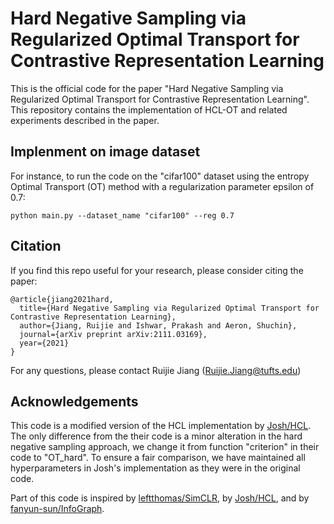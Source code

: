 # Hard Negative Sampling via Regularized Optimal Transport for Contrastive Representation Learning

This is the official code for the paper "Hard Negative Sampling via Regularized Optimal Transport for Contrastive Representation Learning". This repository contains the implementation of HCL-OT and related experiments described in the paper.

## Implenment on image dataset
For instance, to run the code on the "cifar100" dataset using the entropy Optimal Transport (OT) method with a regularization parameter epsilon of 0.7:
```
python main.py --dataset_name "cifar100" --reg 0.7
```

## Citation

If you find this repo useful for your research, please consider citing the paper:

```
@article{jiang2021hard,
  title={Hard Negative Sampling via Regularized Optimal Transport for Contrastive Representation Learning},
  author={Jiang, Ruijie and Ishwar, Prakash and Aeron, Shuchin},
  journal={arXiv preprint arXiv:2111.03169},
  year={2021}
}
```
For any questions, please contact Ruijie Jiang (Ruijie.Jiang@tufts.edu)

## Acknowledgements
This code is a modified version of the HCL implementation by [Josh/HCL](https://github.com/joshr17/HCL). The only difference from the their code is a minor alteration in the hard negative sampling approach, we change it from function "criterion" in their code to "OT_hard". To ensure a fair comparison, we have maintained all hyperparameters in Josh's implementation as they were in the original code.

Part of this code is inspired by [leftthomas/SimCLR](https://github.com/leftthomas/SimCLR), by [Josh/HCL](https://github.com/joshr17/HCL), and by [fanyun-sun/InfoGraph](https://github.com/fanyun-sun/InfoGraph).
